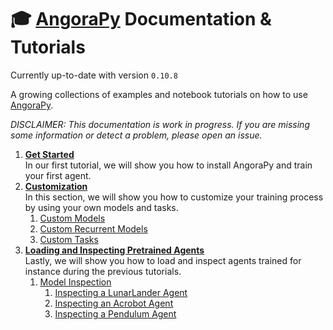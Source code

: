 # :mortar_board: [AngoraPy](https://github.com/ccnmaastricht/angorapy) Documentation & Tutorials

Currently up-to-date with version `0.10.8`

A growing collections of examples and notebook tutorials on how to use [AngoraPy](https://github.com/ccnmaastricht/angorapy). 

_DISCLAIMER: This documentation is work in progress. If you are missing some information or detect a problem, please open an issue._

1. **[Get Started](get-started)** \
   In our first tutorial, we will show you how to install AngoraPy and train your first agent.
2. **[Customization](customization)** \
   In this section, we will show you how to customize your training process by using your own models and tasks.
   1. [Custom Models](customization/02-custom-models.ipynb)
   2. [Custom Recurrent Models](customization/03-custom-recurrent-models.ipynb)
   3. [Custom Tasks](customization/)
3. **[Loading and Inspecting Pretrained Agents](analysis)** \
   Lastly, we will show you how to load and inspect agents trained for instance during the previous tutorials.
   1. [Model Inspection](analysis/04-model-inspection.ipynb)
      1. [Inspecting a LunarLander Agent](analysis/04.1-model-inspection-lunarlander.ipynb)
      2. [Inspecting an Acrobot Agent](analysis/04.2-model-inspection-acrobot.ipynb)
      3. [Inspecting a Pendulum Agent](analysis/04.3-model-inspection-pendulum.ipynb)
